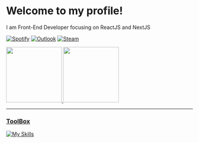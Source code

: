 # Welcome to my profile!
I am Front-End Developer focusing on ReactJS and NextJS

[![Spotify](https://img.shields.io/badge/Spotify-1ED760?style=for-the-badge&logo=spotify&logoColor=white)](https://open.spotify.com/user/xugs5c97b6gyfb9u89b6daho8)
[![Outlook](https://img.shields.io/badge/Microsoft_Outlook-0078D4?style=for-the-badge&logo=microsoft-outlook&logoColor=white )](https://open.spotify.com/user/xugs5c97b6gyfb9u89b6daho8)
[![Steam](https://img.shields.io/badge/steam-%23000000.svg?style=for-the-badge&logo=steam&logoColor=white)](https://steamcommunity.com/profiles/76561198351795776)
<br/>


<div>
   <a href="https://github.com/Gusstagabe">
   <img height="150em" src="https://github-readme-stats.vercel.app/api?username=GustaGabe&show_icons=true&theme=tokyonight&include_all_commits=true&count_private=true"/>
   <img height="150em" src="https://github-readme-stats.vercel.app/api/top-langs/?username=GustaGabe&layout=compact&langs_count=6&theme=tokyonight"/>

</div>

<hr>

### ToolBox

[![My Skills](https://skillicons.dev/icons?i=react,nextjs,tailwind,ts,vscode,figma&theme=dark)](https://skillicons.dev)
